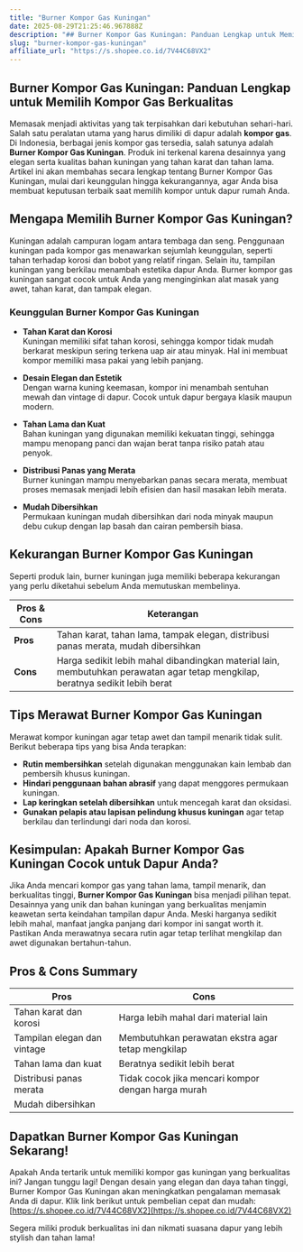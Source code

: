 ```yaml
---
title: "Burner Kompor Gas Kuningan"
date: 2025-08-29T21:25:46.967888Z
description: "## Burner Kompor Gas Kuningan: Panduan Lengkap untuk Memilih Kompor Gas Berkualitas..."
slug: "burner-kompor-gas-kuningan"
affiliate_url: "https://s.shopee.co.id/7V44C68VX2"
---
```

## Burner Kompor Gas Kuningan: Panduan Lengkap untuk Memilih Kompor Gas Berkualitas

Memasak menjadi aktivitas yang tak terpisahkan dari kebutuhan sehari-hari. Salah satu peralatan utama yang harus dimiliki di dapur adalah **kompor gas**. Di Indonesia, berbagai jenis kompor gas tersedia, salah satunya adalah **Burner Kompor Gas Kuningan**. Produk ini terkenal karena desainnya yang elegan serta kualitas bahan kuningan yang tahan karat dan tahan lama. Artikel ini akan membahas secara lengkap tentang Burner Kompor Gas Kuningan, mulai dari keunggulan hingga kekurangannya, agar Anda bisa membuat keputusan terbaik saat memilih kompor untuk dapur rumah Anda.

## Mengapa Memilih Burner Kompor Gas Kuningan?

Kuningan adalah campuran logam antara tembaga dan seng. Penggunaan kuningan pada kompor gas menawarkan sejumlah keunggulan, seperti tahan terhadap korosi dan bobot yang relatif ringan. Selain itu, tampilan kuningan yang berkilau menambah estetika dapur Anda. Burner kompor gas kuningan sangat cocok untuk Anda yang menginginkan alat masak yang awet, tahan karat, dan tampak elegan.

### Keunggulan Burner Kompor Gas Kuningan

- **Tahan Karat dan Korosi**  
Kuningan memiliki sifat tahan korosi, sehingga kompor tidak mudah berkarat meskipun sering terkena uap air atau minyak. Hal ini membuat kompor memiliki masa pakai yang lebih panjang.

- **Desain Elegan dan Estetik**  
Dengan warna kuning keemasan, kompor ini menambah sentuhan mewah dan vintage di dapur. Cocok untuk dapur bergaya klasik maupun modern.

- **Tahan Lama dan Kuat**  
Bahan kuningan yang digunakan memiliki kekuatan tinggi, sehingga mampu menopang panci dan wajan berat tanpa risiko patah atau penyok.

- **Distribusi Panas yang Merata**  
Burner kuningan mampu menyebarkan panas secara merata, membuat proses memasak menjadi lebih efisien dan hasil masakan lebih merata.

- **Mudah Dibersihkan**  
Permukaan kuningan mudah dibersihkan dari noda minyak maupun debu cukup dengan lap basah dan cairan pembersih biasa.

## Kekurangan Burner Kompor Gas Kuningan

Seperti produk lain, burner kuningan juga memiliki beberapa kekurangan yang perlu diketahui sebelum Anda memutuskan membelinya.

| Pros & Cons | Keterangan |
|--------------|------------|
| **Pros** | Tahan karat, tahan lama, tampak elegan, distribusi panas merata, mudah dibersihkan |
| **Cons** | Harga sedikit lebih mahal dibandingkan material lain, membutuhkan perawatan agar tetap mengkilap, beratnya sedikit lebih berat |

## Tips Merawat Burner Kompor Gas Kuningan

Merawat kompor kuningan agar tetap awet dan tampil menarik tidak sulit. Berikut beberapa tips yang bisa Anda terapkan:

- **Rutin membersihkan** setelah digunakan menggunakan kain lembab dan pembersih khusus kuningan.
- **Hindari penggunaan bahan abrasif** yang dapat menggores permukaan kuningan.
- **Lap keringkan setelah dibersihkan** untuk mencegah karat dan oksidasi.
- **Gunakan pelapis atau lapisan pelindung khusus kuningan** agar tetap berkilau dan terlindungi dari noda dan korosi.

## Kesimpulan: Apakah Burner Kompor Gas Kuningan Cocok untuk Dapur Anda?

Jika Anda mencari kompor gas yang tahan lama, tampil menarik, dan berkualitas tinggi, **Burner Kompor Gas Kuningan** bisa menjadi pilihan tepat. Desainnya yang unik dan bahan kuningan yang berkualitas menjamin keawetan serta keindahan tampilan dapur Anda. Meski harganya sedikit lebih mahal, manfaat jangka panjang dari kompor ini sangat worth it. Pastikan Anda merawatnya secara rutin agar tetap terlihat mengkilap dan awet digunakan bertahun-tahun.

## Pros & Cons Summary

| Pros | Cons |
|-------|--------|
| Tahan karat dan korosi | Harga lebih mahal dari material lain |
| Tampilan elegan dan vintage | Membutuhkan perawatan ekstra agar tetap mengkilap |
| Tahan lama dan kuat | Beratnya sedikit lebih berat |
| Distribusi panas merata | Tidak cocok jika mencari kompor dengan harga murah |
| Mudah dibersihkan | |

## Dapatkan Burner Kompor Gas Kuningan Sekarang!

Apakah Anda tertarik untuk memiliki kompor gas kuningan yang berkualitas ini? Jangan tunggu lagi! Dengan desain yang elegan dan daya tahan tinggi, Burner Kompor Gas Kuningan akan meningkatkan pengalaman memasak Anda di dapur. Klik link berikut untuk pembelian cepat dan mudah: [https://s.shopee.co.id/7V44C68VX2](https://s.shopee.co.id/7V44C68VX2)

Segera miliki produk berkualitas ini dan nikmati suasana dapur yang lebih stylish dan tahan lama!
